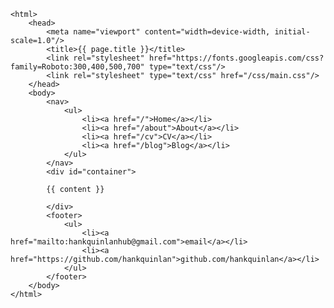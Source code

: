 <!DOCTYPE html>
	<html>
		<head>
			<meta name="viewport" content="width=device-width, initial-scale=1.0"/>
			<title>{{ page.title }}</title>
			<link rel="stylesheet" href="https://fonts.googleapis.com/css?family=Roboto:300,400,500,700" type="text/css"/>
			<link rel="stylesheet" type="text/css" href="/css/main.css"/>
		</head>
		<body>
			<nav>
	    		<ul>
	        		<li><a href="/">Home</a></li>
		        	<li><a href="/about">About</a></li>
	        		<li><a href="/cv">CV</a></li>
	        		<li><a href="/blog">Blog</a></li>
	    		</ul>
			</nav>
			<div id="container">

			{{ content }}

			</div>
			<footer>
	    		<ul>
	        		<li><a href="mailto:hankquinlanhub@gmail.com">email</a></li>
	        		<li><a href="https://github.com/hankquinlan">github.com/hankquinlan</a></li>
				</ul>
			</footer>
		</body>
	</html>
